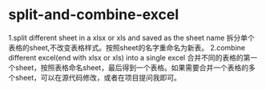# split-and-combine-excel
1.split different sheet in a xlsx or xls and saved as the sheet name 拆分单个表格的sheet,不改变表格样式。按照sheet的名字重命名为新表。
2.combine different excel(end with xlsx or xls) into a single excel 合并不同的表格的第一个sheet，按照表格命名sheet，最后得到一个表格。如果需要合并一个表格的多个sheet，可以在源代码修改，或者在项目提问我即可。
